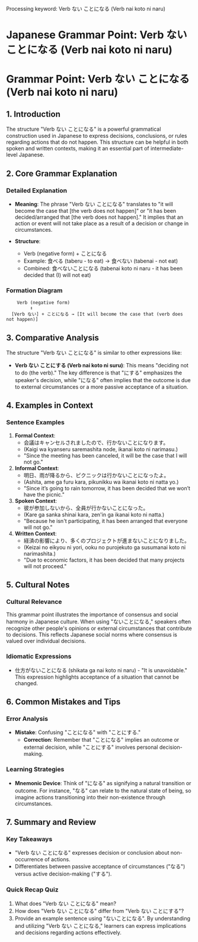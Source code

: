 Processing keyword: Verb ない ことになる (Verb nai koto ni naru)
# Japanese Grammar Point: Verb ない ことになる (Verb nai koto ni naru)
# Grammar Point: Verb ない ことになる (Verb nai koto ni naru)
## 1. Introduction
The structure "Verb ない ことになる" is a powerful grammatical construction used in Japanese to express decisions, conclusions, or rules regarding actions that do not happen. This structure can be helpful in both spoken and written contexts, making it an essential part of intermediate-level Japanese.
## 2. Core Grammar Explanation
### Detailed Explanation
- **Meaning**: The phrase "Verb ない ことになる" translates to "it will become the case that [the verb does not happen]" or "it has been decided/arranged that [the verb does not happen]." It implies that an action or event will not take place as a result of a decision or change in circumstances.
  
- **Structure**:
  - Verb (negative form) + ことになる
  - Example: 食べる (taberu - to eat) → 食べない (tabenai - not eat)
  - Combined: 食べないことになる (tabenai koto ni naru - it has been decided that (I) will not eat)
### Formation Diagram
```plaintext
    Verb (negative form)
         ↕
  [Verb ない] + ことになる → [It will become the case that (verb does not happen)]
```
## 3. Comparative Analysis
The structure "Verb ない ことになる" is similar to other expressions like:
- **Verb ない ことにする (Verb nai koto ni suru)**: This means "deciding not to do (the verb)." The key difference is that "にする" emphasizes the speaker's decision, while "になる" often implies that the outcome is due to external circumstances or a more passive acceptance of a situation.
## 4. Examples in Context
### Sentence Examples
1. **Formal Context**:
   - 会議はキャンセルされましたので、行かないことになります。
   - (Kaigi wa kyanseru saremashita node, ikanai koto ni narimasu.)
   - "Since the meeting has been canceled, it will be the case that I will not go."
2. **Informal Context**:
   - 明日、雨が降るから、ピクニックは行かないことになったよ。
   - (Ashita, ame ga furu kara, pikunikku wa ikanai koto ni natta yo.)
   - "Since it’s going to rain tomorrow, it has been decided that we won’t have the picnic."
3. **Spoken Context**:
   - 彼が参加しないから、全員が行かないことになった。
   - (Kare ga sanka shinai kara, zen'in ga ikanai koto ni natta.)
   - "Because he isn't participating, it has been arranged that everyone will not go."
4. **Written Context**:
   - 経済の影響により、多くのプロジェクトが進まないことになりました。
   - (Keizai no eikyou ni yori, ooku no purojekuto ga susumanai koto ni narimashita.)
   - "Due to economic factors, it has been decided that many projects will not proceed."
## 5. Cultural Notes
### Cultural Relevance
This grammar point illustrates the importance of consensus and social harmony in Japanese culture. When using "ないことになる," speakers often recognize other people's opinions or external circumstances that contribute to decisions. This reflects Japanese social norms where consensus is valued over individual decisions.
### Idiomatic Expressions
- 仕方がないことになる (shikata ga nai koto ni naru) - "It is unavoidable." This expression highlights acceptance of a situation that cannot be changed.
## 6. Common Mistakes and Tips
### Error Analysis
- **Mistake**: Confusing "ことになる" with "ことにする."
    - **Correction**: Remember that "ことになる" implies an outcome or external decision, while "ことにする" involves personal decision-making.
### Learning Strategies
- **Mnemonic Device**: Think of "になる" as signifying a natural transition or outcome. For instance, "なる" can relate to the natural state of being, so imagine actions transitioning into their non-existence through circumstances.
## 7. Summary and Review
### Key Takeaways
- "Verb ない ことになる" expresses decision or conclusion about non-occurrence of actions.
- Differentiates between passive acceptance of circumstances ("なる") versus active decision-making ("する").
  
### Quick Recap Quiz
1. What does "Verb ない ことになる" mean?
2. How does "Verb ない ことになる" differ from "Verb ない ことにする"?
3. Provide an example sentence using "ないことになる".
By understanding and utilizing "Verb ない ことになる," learners can express implications and decisions regarding actions effectively.
